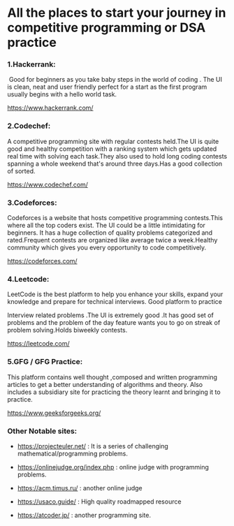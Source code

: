# All the places to start your journey in competitive programming or DSA practice

### 1.Hackerrank:

 Good for beginners as you take baby steps in the world of coding . The UI is clean, neat and user friendly perfect for a start as the first program usually begins with a hello world task.

<https://www.hackerrank.com/>

### 2.Codechef:

A competitive programming site with regular contests held.The UI is quite good and healthy competition with a ranking system which gets updated real time with solving each task.They also used to hold long coding contests spanning a whole weekend that's around three days.Has a good collection of sorted. 

<https://www.codechef.com/>

### 3.Codeforces:

Codeforces is a website that hosts competitive programming contests.This where all the top coders exist. The UI could be a little intimidating for beginners. It has a huge collection of quality problems categorized and rated.Frequent contests are organized like average twice a week.Healthy community which gives you every opportunity to code competitively.

<https://codeforces.com/>

### 4.Leetcode:

LeetCode is the best platform to help you enhance your skills, expand your knowledge and prepare for technical interviews. Good platform to practice 

Interview related problems .The UI is extremely good .It has good set of problems and the problem of the day feature wants you to go on streak of problem solving.Holds biweekly contests.

<https://leetcode.com/>

### 5.GFG / GFG Practice:

This platform contains well thought ,composed and written programming articles to get a better understanding of algorithms and theory. Also includes a subsidiary site for practicing the theory learnt and bringing it to practice.

<https://www.geeksforgeeks.org/>

### Other Notable sites:

-   <https://projecteuler.net/> : It is a series of challenging mathematical/programming problems.

-   <https://onlinejudge.org/index.php> : online judge with programming problems.

-   <https://acm.timus.ru/> : another online judge

-   <https://usaco.guide/> : High quality roadmapped resource

-   <https://atcoder.jp/> : another programming site.
